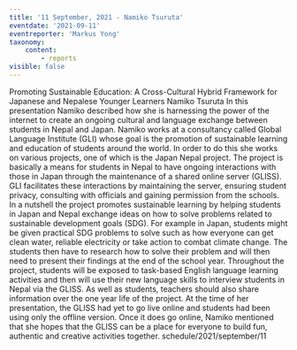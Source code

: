 ```yaml
---
title: '11 September, 2021 - Namiko Tsuruta'
eventdate: '2021-09-11'
eventreporter: 'Markus Yong'
taxonomy:
    content:
        - reports
visible: false
---
```


Promoting Sustainable Education: A Cross-Cultural Hybrid Framework for Japanese and Nepalese Younger Learners
Namiko Tsuruta
In this presentation Namiko described how she is harnessing the power of the internet to create an ongoing cultural and language exchange between students in Nepal and Japan.
Namiko works at a consultancy called Global Language Institute (GLI) whose goal is the promotion of sustainable learning and education of students around the world.
In order to do this she works on various projects, one of which is the Japan Nepal project. The project is basically a means for students in Nepal to have ongoing interactions with those in Japan through the maintenance of a shared online server (GLISS).
GLI facilitates these interactions by maintaining the server, ensuring student privacy, consulting with officials and gaining permission from the schools.
In a nutshell the project promotes sustainable learning by helping students in Japan and Nepal exchange ideas on how to solve problems related to sustainable development goals (SDG). For example in Japan, students might be given practical SDG problems to solve such as how everyone can get clean water, reliable electricity or take action to combat climate change. The students then have to research how to solve their problem and will then need to present their findings at the end of the school year. Throughout the project, students will be exposed to task-based English language learning activities and then will use their new language skills to interview students in Nepal via the GLISS. As well as students, teachers should also share information over the one year life of the project.
At the time of her presentation, the GLISS had yet to go live online and students had been using only the offline version. Once it does go online, Namiko mentioned that she hopes that the GLISS can be a place for everyone to build fun, authentic and creative activities together.
schedule/2021/september/11